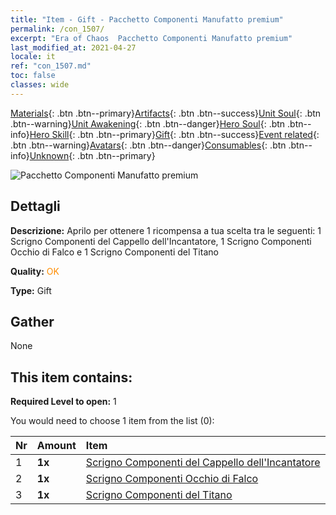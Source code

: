 ```yaml
---
title: "Item - Gift - Pacchetto Componenti Manufatto premium"
permalink: /con_1507/
excerpt: "Era of Chaos  Pacchetto Componenti Manufatto premium"
last_modified_at: 2021-04-27
locale: it
ref: "con_1507.md"
toc: false
classes: wide
---
```

 [Materials](/ItemsIT/){: .btn .btn--primary}[Artifacts](/ItemsIT/Artifacts/){: .btn .btn--success}[Unit Soul](/ItemsIT/UnitSoul/){: .btn .btn--warning}[Unit Awakening](/ItemsIT/UnitAwakening/){: .btn .btn--danger}[Hero Soul](/ItemsIT/HeroSoul/){: .btn .btn--info}[Hero Skill](/ItemsIT/HeroSkill/){: .btn .btn--primary}[Gift](/ItemsIT/Gift/){: .btn .btn--success}[Event related](/ItemsIT/Events/){: .btn .btn--warning}[Avatars](/ItemsIT/Avatars/){: .btn .btn--danger}[Consumables](/ItemsIT/Consumables/){: .btn .btn--info}[Unknown](/ItemsIT/Unknown/){: .btn .btn--primary}

 ![Pacchetto Componenti Manufatto premium](/images/t/i_907047.png)

## Dettagli
 **Descrizione:** Aprilo per ottenere 1 ricompensa a tua scelta tra le seguenti: 1 Scrigno Componenti del Cappello dell'Incantatore, 1 Scrigno Componenti Occhio di Falco e 1 Scrigno Componenti del Titano

 **Quality:** <span style="color: #FF8C00">OK</span>

 **Type:** Gift

## Gather

  None

## This item contains:

 **Required Level to open:** 1

 You would need to choose 1 item from the list (0):

  | Nr | Amount |     Item    |
  |:---|:-------|:------------|
  | 1 |  **1x** | [Scrigno Componenti del Cappello dell'Incantatore](/ItemsIT/con_1359/) |  | 
  | 2 |  **1x** | [Scrigno Componenti Occhio di Falco](/ItemsIT/con_1349/) |  | 
  | 3 |  **1x** | [Scrigno Componenti del Titano](/ItemsIT/con_1343/) |  | 
